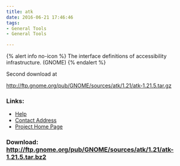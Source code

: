 ```yaml
---
title: atk
date: 2016-06-21 17:46:46
tags: 
- General Tools
- General Tools

---
```


{% alert info no-icon %}
The interface definitions of accessibility infrastructure.  (GNOME)
{% endalert %}

<!-- more -->

Second download at

<a href="">http://ftp.gnome.org/pub/GNOME/sources/atk/1.21/atk-1.21.5.tar.gz</a>

### Links:
- <a href="http://developer.gnome.org/projects/gap/guide/gad/index.html">Help</a>
- <a href="mailto:Li.Yuan@Sun.COM">Contact Address</a>
- <a href="http://developer.gnome.org/projects/gap/guide/gad/index.html">Project Home Page</a>

### Download: http://ftp.gnome.org/pub/GNOME/sources/atk/1.21/atk-1.21.5.tar.bz2 